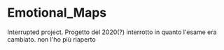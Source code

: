 # Emotional_Maps
Interrupted project.
Progetto del 2020(?) interrotto in quanto l'esame era cambiato. non l'ho più riaperto
